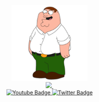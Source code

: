 <div id="header" align="center">
  <img src="/Media/Main.jpg" width="200"/>
  <div id="badges">
    <a href="https://discord.com/invite/bS6bpgmY5C" width="250px">
      <img src="https://img.shields.io/discord/975679626435252245?color=%234d5bf1&label=Discord&style=for-the-badge"/>
    </a>
    <a href="your-linkedin-URL" width="250px">
      <img src="https://komarev.com/ghpvc/?username=laursenx&style=for-the-badge&color=blue" alt=""/>
    </a>
  </div>
  <div id="badges">
    <a href="your-youtube-URL" width="250px">
      <img src="https://img.shields.io/badge/YouTube-red?style=for-the-badge&logo=youtube&logoColor=white" alt="Youtube Badge"/>
    </a>
    <a href="your-twitter-URL" width="250px">
      <img src="https://img.shields.io/badge/Twitter-blue?style=for-the-badge&logo=twitter&logoColor=white" alt="Twitter Badge"/>
    </a>
  </div>
</div>
